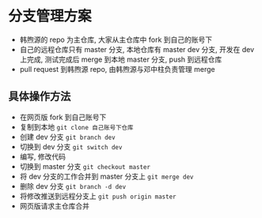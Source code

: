 # 分支管理方案

* 韩煦源的 repo 为主仓库, 大家从主仓库中 fork 到自己的账号下
* 自己的远程仓库只有 master 分支, 本地仓库有 master dev 分支, 开发在 dev 上完成, 测试完成后 merge 到本地 master 分支, push 到远程仓库
* pull request 到韩煦源 repo, 由韩煦源与邓中柱负责管理 merge
  
## 具体操作方法

* 在网页版 fork 到自己账号下
* 复制到本地 `git clone 自己账号下仓库`
* 创建 dev 分支 `git branch dev`
* 切换到 dev 分支 `git switch dev`
* 编写, 修改代码
* 切换到 master 分支 `git checkout master`
* 将 dev 分支的工作合并到 master 分支上 `git merge dev`
* 删除 dev 分支 `git branch -d dev`
* 将修改推送到远程分支上 `git push origin master`
* 网页版请求主仓库合并
